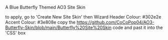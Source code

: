 A Blue Butterfly Themed AO3 Site Skin

to apply, go to 'Create New Site Skin' then Wizard
Header Colour: #302e2e
Accent Colour: #3e808e
copy the https://github.com/CoCoPop04/AO3-Butterfly-Skin/blob/main/Butterfly%20Site%20Skin code and past it into the 'CSS' box
